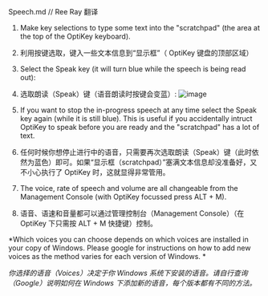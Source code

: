 Speech.md // Ree Ray 翻译

1. Make key selections to type some text into the "scratchpad" (the area at the top of the OptiKey keyboard).

2. 利用按键选取，键入一些文本信息到“显示框”（ OptiKey 键盘的顶部区域）

3. Select the Speak key (it will turn blue while the speech is being read out):

4. 选取朗读（Speak）键（语音朗读时按键会变蓝）:
![image](https://github.com/JuliusSweetland/OptiKey/raw/gh-pages/images/Key_Speak_Up.png) 

5. If you want to stop the in-progress speech at any time select the Speak key again (while it is still blue). This is useful if you accidentally intruct OptiKey to speak before you are ready and the "scratchpad" has a lot of text.

6. 任何时候你想停止进行中的语音，只需要再次选取朗读（Speak）键（此时依然为蓝色）即可。如果“显示框（scratchpad）”塞满文本信息却没准备好，又不小心执行了 OptiKey 时，这就显得非常管用。

7. The voice, rate of speech and volume are all changeable from the Management Console (with OptiKey focussed press ALT + M).  

8.  语音、语速和音量都可以通过管理控制台（Management Console）（在 OptiKey 下只需按 ALT + M 快捷键）控制。

*Which voices you can choose depends on which voices are installed in your copy of Windows. Please google for instructions on how to add new voices as the method varies for each version of Windows. *

*你选择的语音（Voices）决定于你 Windows 系统下安装的语音。请自行查询（Google）说明如何在  Windows 下添加新的语音，每个版本都有不同的方法。*
